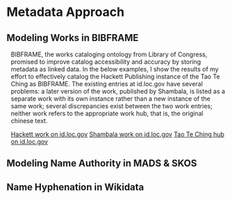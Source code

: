 <style>
    p {
        margin-left: 10px;
    }
</style>
# Metadata Approach
## Modeling Works in BIBFRAME
<p>BIBFRAME, the works cataloging ontology from Library of Congress, promised to improve catalog accessibility and accuracy by storing metadata as linked data. In the below examples, I show the results of my effort to effectively catalog the Hackett Publishing instance of the Tao Te Ching as BIBFRAME. The existing entries at id.loc.gov have several problems: a later version of the work, published by Shambala, is listed as a separate work with its own instance rather than a new instance of the same work; several discrepancies exist between the two work entries; neither work refers to the appropriate work hub, that is, the original chinese text.
 
 [Hackett work on id.loc.gov](https://id.loc.gov/resources/works/2050961.html)
 [Shambala work on id.loc.gov](https://id.loc.gov/resources/works/14802384.html)
 [Tao Te Ching hub on id.loc.gov](https://id.loc.gov/resources/hubs/42abf244-bec0-a8f9-beeb-828bd5338bb7.html)
 </p>

## Modeling Name Authority in MADS & SKOS
<p></p>

## Name Hyphenation in Wikidata
<p></p>

